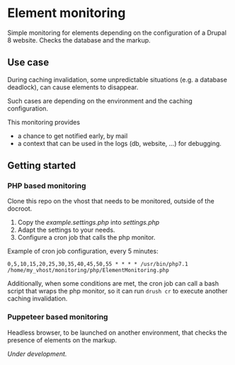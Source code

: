 # Element monitoring

Simple monitoring for elements depending on the configuration of a Drupal 8 website.
Checks the database and the markup.

## Use case

During caching invalidation, some unpredictable situations (e.g. a database deadlock),
can cause elements to disappear.

Such cases are depending on the environment and the caching configuration.

This monitoring provides
- a chance to get notified early, by mail
- a context that can be used in the logs (db, website, ...) for debugging.

## Getting started

### PHP based monitoring

Clone this repo on the vhost that needs to be monitored, outside of the docroot.

1. Copy the _example.settings.php_ into _settings.php_ 
2. Adapt the settings to your needs.
3. Configure a cron job that calls the php monitor.

Example of cron job configuration, every 5 minutes:

```
0,5,10,15,20,25,30,35,40,45,50,55 * * * * /usr/bin/php7.1 /home/my_vhost/monitoring/php/ElementMonitoring.php
```

Additionally, when some conditions are met, the cron job can call
a bash script that wraps the php monitor, so it can run `drush cr` 
to execute another caching invalidation.

### Puppeteer based monitoring

Headless browser, to be launched on another environment,
that checks the presence of elements on the markup.

_Under development._

